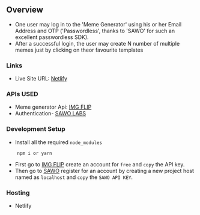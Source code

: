 ## Overview

- One user may log in to the 'Meme Generator' using his or her Email Address and OTP ('Passwordless', thanks to 'SAWO' for such an excellent passwordless SDK).
- After a successful login, the user may create N number of multiple memes just by clicking on theor favourite templates

### Links

- Live Site URL: [Netlify](https://memegeny.netlify.app)

### APIs USED

- Meme generator Api: [IMG FLIP](https://imgflip.com/api)
- Authentication- [SAWO LABS](https://sawolabs.com/)

### Development Setup

- Install all the required `node_modules`

```
    npm i or yarn
```

- First go to [IMG FLIP](https://imgflip.com/api) create an account for `free` and `copy` the API key.
- Then go to [SAWO](https://sawolabs.com/) register for an account by creating a new project host named as `localhost` and `copy` the `SAWO API KEY`.

### Hosting

- Netlify
